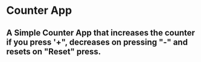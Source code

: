 # Counter App

## A Simple Counter App that increases the counter if you press '+", decreases on pressing "-" and resets on "Reset" press.
